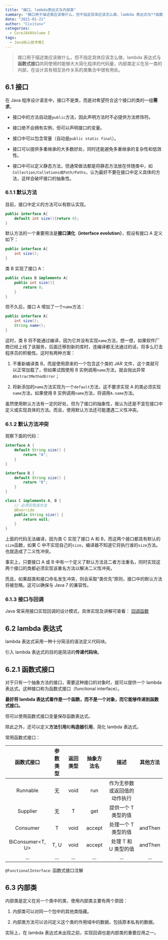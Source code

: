 ```yaml
---
title: "接口、lambda表达式与内部类"
summary: "接口用于描述类应该做什么，但不指定具体应该怎么做，lambda 表达式与**函数式接口**共同使用时能够大大简化程序的代码量，内部类定义在另一类的内部，在设计具有相互协作关系的类集合中很有用处"
date: "2021-01-21"
author: "Civitasv"
categories:
  - CoreJAVAVolume I
tags:
  - Java核心技术卷I
---
```


> 接口用于描述类应该做什么，但不指定具体应该怎么做，lambda 表达式与**函数式接口**共同使用时能够大大简化程序的代码量，内部类定义在另一类的内部，在设计具有相互协作关系的类集合中很有用处。

## 6.1 接口

在 Java 程序设计语言中，接口不是类，而是对希望符合这个接口的类的一组**需求**。

- 接口中的方法自动是`public`方法，因此声明方法时不必提供方法修饰符。

- 接口绝不会拥有实例，但可以声明接口的变量。

- 接口中可以包含常量（自动是`public static final`）。

- 接口可以提供多重继承的大多数好处，同时还能避免多重继承的复杂性和低效性。

- 接口中可以定义静态方法，但通常做法都是将静态方法放在伴随类中，如`Collection/Colletions或Path/Paths`，认为最好不要在接口中定义具体的方法，这样会破坏接口的抽象性。

### 6.1.1 默认方法

目前，接口中定义的方法可以有默认实现。

```java
public interface A{
    default int size(){return 0};
}
```

默认方法的一个重要用法是**接口演化（interface evolution）**，假设有接口 A 定义如下：

```java
public interface A{
    int size();
}
```

类 B 实现了接口 A：

```java
public class B implements A{
    public int size(){
        return 0;
    }
}
```

但不久后，接口 A 增加了一个`name`方法：

```java
public interface A{
    int size();
    String name();
}
```

这时，类 B 将不能通过编译，因为它并没有实现`name`方法，想一想，如果软件厂商已经上线了该服务，后面迁移到新的库时，连编译都无法通过的话，将多么打击程序员的积极性。这时有两种方案：

1. 不重新编译类 B，而是使用原来的一个包含这个类的 JAR 文件，这个类就可以正常加载了，但如果试图使用 B 实例调用`name`方法，就会抛出异常`AbstractMethodError`；

2. 将新添加的`name`方法实现为一个`default`方法，这不要求实现 A 的类必须实现`name`方法，如果使用 B 实例调用`name`方法，将调用`A.name`方法。

虽然使用默认方法有一定的好处，但为了接口的抽象性，我认为还是不宜在接口中定义或实现具体的方法。而且，使用默认方法还可能遭遇二义性冲突。

### 6.1.2 默认方法冲突

观察下面的代码：

```java
interface A {
    default String size() {
        return "A";
    }
}

interface B {
    default String size() {
        return "B";
    }
}

class C implements A, B {
    // 必须实现该方法
    @Override
    public String size() {
        return null;
    }
}
```

上面的代码无法编译，因为类 C 实现了接口 A 和 B，而这两个接口都具有默认的`size`函数，如果 C 中不实现自己的`size`，编译器不知道它将执行谁的`size`方法。也就造成了二义性冲突。

事实上，只要接口 A 或 B 中有一个定义了默认方法且二者方法重名，同时实现这两个接口的类都必须实现该重名方法以解决二义性冲突。

而且，如果超类和接口命名发生冲突，则会采取“类优先”原则，接口中的默认方法将被忽略。这可以确保与 Java 7 的兼容性。

### 6.1.3 接口与回调

Java 常采用接口实现回调的设计模式，具体实现及讲解可查看：
[回调函数](../vary/回调函数.md)

## 6.2 lambda 表达式

lambda 表达式采用一种十分简洁的语法定义代码块。

引入 lambda 表达式的目的是简洁的**传递代码块**。

## 6.2.1 函数式接口

对于只有一个抽象方法的接口，需要这种接口的对象时，就可以提供一个 lambda 表达式。这种接口称为函数式接口（functional interface）。

**最好将 lambda 表达式看作是一个函数，而不是一个对象，而它能够传递到函数式接口。**

但可以使用函数式接口变量保存函数表达式。

除此之外，还可以定义**方法引用**和**构造器引用**，简化 lambda 表达式。

常用函数式接口：

|    函数式接口    | 参数类型 | 返回类型 | 抽象方法名 |             描述             | 其他方法 |
| :--------------: | :------: | :------: | :--------: | :--------------------------: | :------: |
|     Runnable     |    无    |   void   |    run     | 作为无参数或返回值的动作执行 |
|   Supplier<T>    |    无    |    T     |    get     |     提供一个 T 类型的值      |
|   Consumer<T>    |    T     |   void   |   accept   |     处理一个 T 类型的值      | andThen  |
| BiConsumer<T, U> |   T, U   |   void   |   accept   |     处理 T 和 U 类型的值     | andThen  |
|       ...        |   ...    |   ...    |    ...     |             ...              |   ...    |

`@FunctionalInterface`: 函数式接口注解

## 6.3 内部类

内部类是定义在另一个类中的类，使用内部类主要有两个原因：

1. 内部类可以对同一个包中的其他类隐藏。

2. 内部类方法可以访问定义这个类的作用域中的数据，包括原本私有的数据。

实际上，在 lambda 表达式未出现之前，实现回调也是内部类的重要应用之一。
